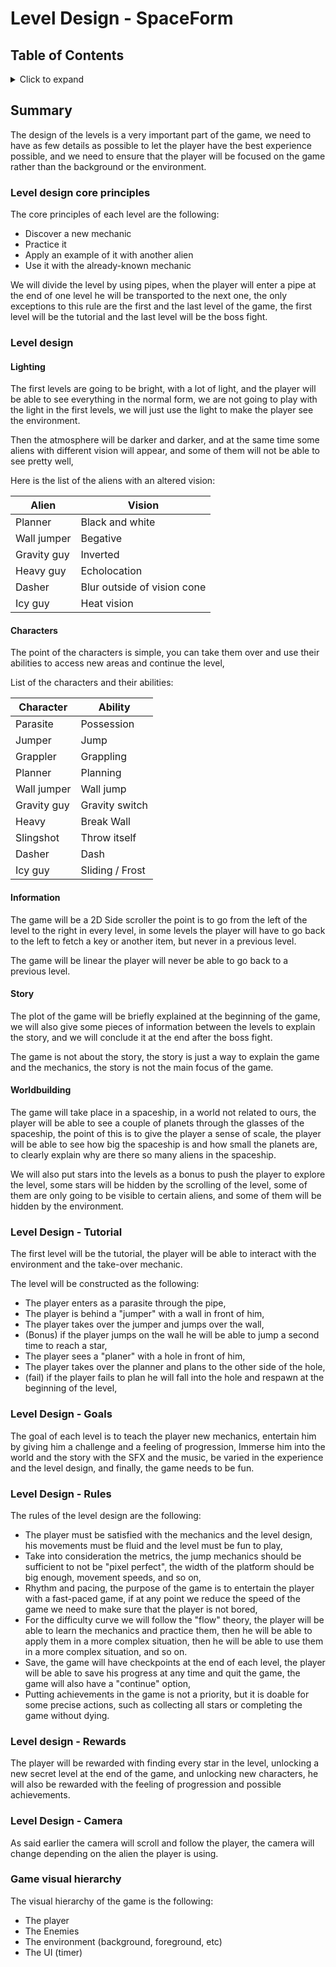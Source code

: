 # Level Design - SpaceForm 

## Table of Contents

<details>
<summary> Click to expand </summary>

- [Level Design - SpaceForm](#level-design---spaceform)
  - [Table of Contents](#table-of-contents)
  - [Summary](#summary)
    - [Level design core principles](#level-design-core-principles)
    - [Level design](#level-design)
      - [Lighting](#lighting)
      - [Characters](#characters)
      - [Information](#information)
      - [Story](#story)
      - [Worldbuilding](#worldbuilding)
    - [Level Design - Tutorial](#level-design---tutorial)
    - [Level Design - Goals](#level-design---goals)
    - [Level Design - Rules](#level-design---rules)
    - [Level design - Rewards](#level-design---rewards)
    - [Level Design - Camera](#level-design---camera)
    - [Game visual hierarchy](#game-visual-hierarchy)

</details>

## Summary 

The design of the levels is a very important part of the game, we need to have as few details as possible to let the player have the best experience possible, and we need to ensure that the player will be focused on the game rather than the background or the environment. 

### Level design core principles

The core principles of each level are the following:

- Discover a new mechanic
- Practice it
- Apply an example of it with another alien 
- Use it with the already-known mechanic

We will divide the level by using pipes, when the player will enter a pipe at the end of one level he will be transported to the next one, the only exceptions to this rule are the first and the last level of the game, the first level will be the tutorial and the last level will be the boss fight. 

### Level design 

#### Lighting

The first levels are going to be bright, with a lot of light, and the player will be able to see everything in the normal form, we are not going to play with the light in the first levels, we will just use the light to make the player see the environment. 

Then the atmosphere will be darker and darker, and at the same time some aliens with different vision will appear, and some of them will not be able to see pretty well, 

Here is the list of the aliens with an altered vision:

Alien | Vision
---|---
Planner | Black and white
Wall jumper | Begative
Gravity guy | Inverted
Heavy guy | Echolocation 
Dasher | Blur outside of vision cone
Icy guy | Heat vision

#### Characters

The point of the characters is simple, you can take them over and use their abilities to access new areas and continue the level, 

List of the characters and their abilities:

Character | Ability
---|---
Parasite | Possession
Jumper | Jump
Grappler | Grappling
Planner | Planning
Wall jumper | Wall jump
Gravity guy | Gravity switch
Heavy | Break Wall
Slingshot | Throw itself
Dasher | Dash
Icy guy | Sliding / Frost

#### Information 

The game will be a 2D Side scroller the point is to go from the left of the level to the right in every level, in some levels the player will have to go back to the left to fetch a key or another item, but never in a previous level. 

The game will be linear the player will never be able to go back to a previous level. 

#### Story

The plot of the game will be briefly explained at the beginning of the game, we will also give some pieces of information between the levels to explain the story, and we will conclude it at the end after the boss fight.

The game is not about the story, the story is just a way to explain the game and the mechanics, the story is not the main focus of the game.

#### Worldbuilding

The game will take place in a spaceship, in a world not related to ours, the player will be able to see a couple of planets through the glasses of the spaceship, the point of this is to give the player a sense of scale, the player will be able to see how big the spaceship is and how small the planets are, to clearly explain why are there so many aliens in the spaceship.

We will also put stars into the levels as a bonus to push the player to explore the level, some stars will be hidden by the scrolling of the level, some of them are only going to be visible to certain aliens, and some of them will be hidden by the environment. 

### Level Design - Tutorial

The first level will be the tutorial, the player will be able to interact with the environment and the take-over mechanic. 

The level will be constructed as the following:

- The player enters as a parasite through the pipe, 
- The player is behind a "jumper" with a wall in front of him, 
- The player takes over the jumper and jumps over the wall, 
- (Bonus) if the player jumps on the wall he will be able to jump a second time to reach a star,
- The player sees a "planer" with a hole in front of him, 
- The player takes over the planner and plans to the other side of the hole,
- (fail) if the player fails to plan he will fall into the hole and respawn at the beginning of the level, 


### Level Design - Goals

The goal of each level is to teach the player new mechanics, entertain him by giving him a challenge and a feeling of progression, Immerse him into the world and the story with the SFX and the music, be varied in the experience and the level design, and finally, the game needs to be fun. 

### Level Design - Rules 

The rules of the level design are the following:

- The player must be satisfied with the mechanics and the level design, his movements must be fluid and the level must be fun to play, 
- Take into consideration the metrics, the jump mechanics should be sufficient to not be "pixel perfect", the width of the platform should be big enough, movement speeds, and so on,
- Rhythm and pacing, the purpose of the game is to entertain the player with a fast-paced game, if at any point we reduce the speed of the game we need to make sure that the player is not bored, 
- For the difficulty curve we will follow the "flow" theory, the player will be able to learn the mechanics and practice them, then he will be able to apply them in a more complex situation, then he will be able to use them in a more complex situation, and so on.
- Save, the game will have checkpoints at the end of each level, the player will be able to save his progress at any time and quit the game, the game will also have a "continue" option,
- Putting achievements in the game is not a priority, but it is doable for some precise actions, such as collecting all stars or completing the game without dying. 

### Level design - Rewards 

The player will be rewarded with finding every star in the level, unlocking a new secret level at the end of the game, and unlocking new characters, he will also be rewarded with the feeling of progression and possible achievements.

### Level Design - Camera

As said earlier the camera will scroll and follow the player, the camera will change depending on the alien the player is using. 

### Game visual hierarchy

The visual hierarchy of the game is the following:

- The player
- The Enemies
- The environment (background, foreground, etc) 
- The UI (timer)
